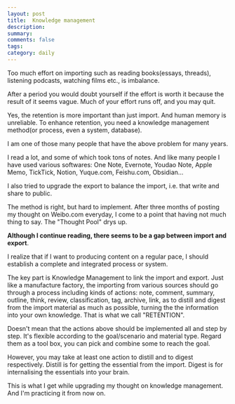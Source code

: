 ```yaml
---
layout: post
title:  Knowledge management
description: 
summary: 
comments: false
tags: 
category: daily
---
```


Too much effort on importing such as reading books(essays, threads), listening podcasts, watching films etc., is imbalance.

After a period you would doubt yourself if the effort is worth it because the result of it seems vague. Much of your effort runs off, and you may quit.

Yes, the retention is more important than just import. And human memory is unreliable. To enhance retention, you need a  knowledge management method(or process, even a system, database).

I am one of those many people that have the above problem for many years.

I read a lot, and some of which took tons of notes. And like many people I have used various softwares: One Note, Evernote, Youdao Note, Apple Memo, TickTick, Notion, Yuque.com, Feishu.com, Obsidian...

I also tried to upgrade the export to balance the import, i.e. that write and share to public.

The method is right, but hard to implement. After three months of posting my thought on Weibo.com everyday, I come to a point that having not much thing to say. The "Thought Pool" drys up.

**Although I continue reading, there seems to be a gap between import and export**.

I realize that if I want to producing content on a regular pace, I should establish a complete and integrated process or system.

The key part is Knowledge Management to link the import and export. Just like a manufacture factory, the importing from various sources should go through a process including kinds of actions: note, comment, summary, outline, think, review, classification, tag, archive, link, as to distill and digest from the import material as much as possible, turning the the information into your own knowledge. That is what we call "RETENTION".

Doesn't mean that the actions above should be implemented all and step by step. It's flexible according to the goal/scenario and material type. Regard them as a tool box, you can pick and combine some to reach the goal.

However, you may take at least one action to distill and to digest respectively. Distill is for getting the essential from the import. Digest is for internalising the essentials into your brain.

This is what I get while upgrading my thought on knowledge management. And I'm practicing it from now on.